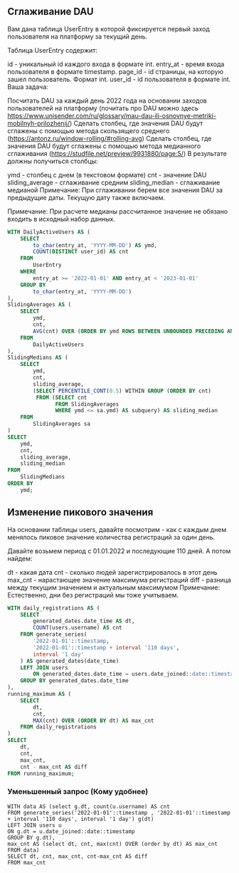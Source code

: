 
## Сглаживание DAU

Вам дана таблица UserEntry в которой фиксируется первый заход пользователя на платформу за текущий день.

Таблица UserEntry содержит:

id - уникальный id каждого входа в формате int.
entry_at - время входа пользователя в формате timestamp.
page_id - id страницы, на которую зашел пользователь. Формат int.
user_id - id пользователя в формате int.
Ваша задача:

Посчитать DAU за каждый день 2022 года на основании заходов пользователей на платформу (почитать про DAU можно здесь https://www.unisender.com/ru/glossary/mau-dau-ili-osnovnye-metriki-mobilnyh-prilozhenij/)
Сделать столбец, где значения DAU будут сглажены с помощью метода скользящего среднего (https://antonz.ru/window-rolling/#rolling-avg)
Сделать столбец, где значения DAU будут сглажены с помощью метода медианного сглаживания (https://studfile.net/preview/9931880/page:5/)
В результате должны получиться столбцы:

ymd - столбец с днем (в текстовом формате)
cnt - значение DAU
sliding_average - сглаживание средним
sliding_median - сглаживание медианой
Примечание: При сглаживании берем все значения DAU за предыдущие даты. Текущую дату также включаем.

Примечание: При расчете медианы рассчитанное значение не обязано входить в исходный набор данных.

```sql
WITH DailyActiveUsers AS (
    SELECT
        to_char(entry_at, 'YYYY-MM-DD') AS ymd,
        COUNT(DISTINCT user_id) AS cnt
    FROM
        UserEntry
    WHERE
        entry_at >= '2022-01-01' AND entry_at < '2023-01-01'
    GROUP BY
        to_char(entry_at, 'YYYY-MM-DD')
),
SlidingAverages AS (
    SELECT
        ymd,
        cnt,
        AVG(cnt) OVER (ORDER BY ymd ROWS BETWEEN UNBOUNDED PRECEDING AND CURRENT ROW) AS sliding_average
    FROM
        DailyActiveUsers
),
SlidingMedians AS (
    SELECT
        ymd,
        cnt,
        sliding_average,
        (SELECT PERCENTILE_CONT(0.5) WITHIN GROUP (ORDER BY cnt) 
         FROM (SELECT cnt 
               FROM SlidingAverages 
               WHERE ymd <= sa.ymd) AS subquery) AS sliding_median
    FROM
        SlidingAverages sa
)
SELECT
    ymd,
    cnt,
    sliding_average,
    sliding_median
FROM
    SlidingMedians
ORDER BY
    ymd;
```

## Изменение пикового значения
На основании таблицы users, давайте посмотрим - как с каждым днем менялось пиковое значение количества регистраций за один день.

Давайте возьмем период с 01.01.2022 и последующие 110 дней. А потом найдем:

dt - какая дата
cnt - сколько людей зарегистрировалось в этот день
max_cnt - нарастающее значение максимума регистраций
diff - разница между текущим значением и актуальным максимумом
Примечание: Естественно, дни без регистраций мы тоже учитываем.

```sql
WITH daily_registrations AS (
    SELECT 
        generated_dates.date_time AS dt,
        COUNT(users.username) AS cnt
    FROM generate_series(
        '2022-01-01'::timestamp,
        '2022-01-01'::timestamp + interval '110 days',
        interval '1 day'
    ) AS generated_dates(date_time)
    LEFT JOIN users 
        ON generated_dates.date_time = users.date_joined::date::timestamp
    GROUP BY generated_dates.date_time
),
running_maximum AS (
    SELECT 
        dt,
        cnt,
        MAX(cnt) OVER (ORDER BY dt) AS max_cnt
    FROM daily_registrations
)
SELECT 
    dt,
    cnt,
    max_cnt,
    cnt - max_cnt AS diff
FROM running_maximum;
```
### Уменьшенный запрос (Кому удобнее)
```
WITH data AS (select g.dt, count(u.username) AS cnt
FROM generate_series('2022-01-01'::timestamp , '2022-01-01'::timestamp + interval '110 days', interval '1 day') g(dt)
LEFT JOIN users u
ON g.dt = u.date_joined::date::timestamp
GROUP BY g.dt),
max_cnt AS (select dt, cnt, max(cnt) OVER (order by dt) AS max_cnt
FROM data)
SELECT dt, cnt, max_cnt, cnt-max_cnt AS diff
FROM max_cnt
```